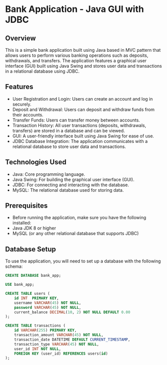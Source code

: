 # Bank Application - Java GUI with JDBC

## Overview
This is a simple bank application built using Java based in MVC pattern that allows users to perform various banking operations such as deposits, 
withdrawals, and transfers. The application features a graphical user interface (GUI) built using Java Swing and stores user 
data and transactions in a relational database using JDBC.

## Features
- User Registration and Login: Users can create an account and log in securely.
- Deposit and Withdrawal: Users can deposit and withdraw funds from their accounts.
- Transfer Funds: Users can transfer money between accounts.
- Transaction History: All user transactions (deposits, withdrawals, transfers) are stored in a database and can be viewed.
- GUI: A user-friendly interface built using Java Swing for ease of use.
- JDBC Database Integration: The application communicates with a relational database to store user data and transactions.

## Technologies Used
- Java: Core programming language.
- Java Swing: For building the graphical user interface (GUI).
- JDBC: For connecting and interacting with the database.
- MySQL: The relational database used for storing data.

## Prerequisites
- Before running the application, make sure you have the following installed:
- Java JDK 8 or higher
- MySQL (or any other relational database that supports JDBC)


## Database Setup
To use the application, you will need to set up a database with the following schema:


```sql
CREATE DATABASE bank_app;

USE bank_app;

CREATE TABLE users (
    id INT  PRIMARY KEY,
    username VARCHAR(45) NOT NULL,
    password VARCHAR(45) NOT NULL,
    current_balance DECIMAL(10, 2) NOT NULL DEFAULT 0.00
);

CREATE TABLE transactions (
    id VARCHAR(255) PRIMARY KEY,
    transaction_amount VARCHAR(45) NOT NULL,
    transaction_date DATETIME DEFAULT CURRENT_TIMESTAMP,
    transaction_type VARCHAR(45) NOT NULL,
    user_id INT NOT NULL,
    FOREIGN KEY (user_id) REFERENCES users(id)
);
```









